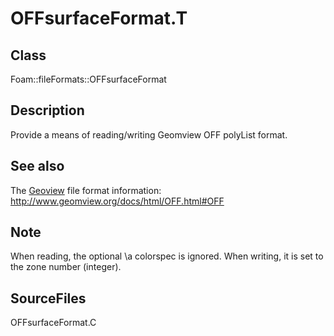 # OFFsurfaceFormat.T 
## Class
Foam::fileFormats::OFFsurfaceFormat

## Description
Provide a means of reading/writing Geomview OFF polyList format.


## See also
The <a href="http://www.geoview.org">Geoview</a>
file format information:
http://www.geomview.org/docs/html/OFF.html#OFF

## Note
When reading, the optional \a colorspec is ignored.
When writing, it is set to the zone number (integer).

## SourceFiles
OFFsurfaceFormat.C

